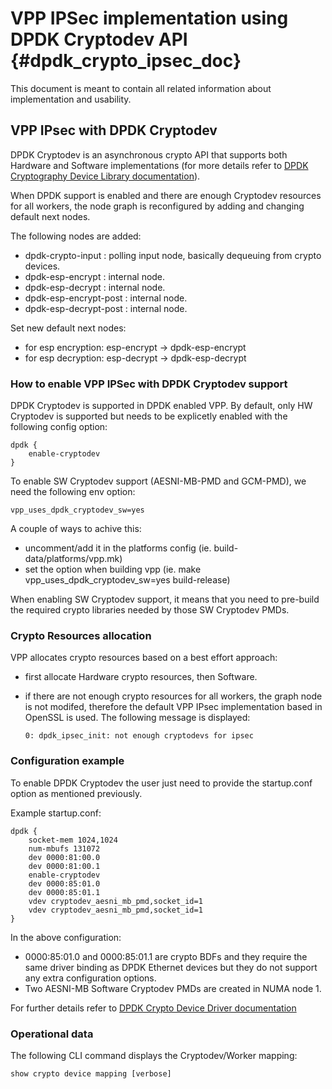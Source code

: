 # VPP IPSec implementation using DPDK Cryptodev API    {#dpdk_crypto_ipsec_doc}

This document is meant to contain all related information about implementation and usability.


## VPP IPsec with DPDK Cryptodev

DPDK Cryptodev is an asynchronous crypto API that supports both Hardware and Software implementations (for more details refer to [DPDK Cryptography Device Library documentation](http://dpdk.org/doc/guides/prog_guide/cryptodev_lib.html)).

When DPDK support is enabled and there are enough Cryptodev resources for all workers, the node graph is reconfigured by adding and changing default next nodes.

The following nodes are added:
* dpdk-crypto-input : polling input node, basically dequeuing from crypto devices.
* dpdk-esp-encrypt : internal node.
* dpdk-esp-decrypt : internal node.
* dpdk-esp-encrypt-post : internal node.
* dpdk-esp-decrypt-post : internal node.

Set new default next nodes:
* for esp encryption: esp-encrypt -> dpdk-esp-encrypt
* for esp decryption: esp-decrypt -> dpdk-esp-decrypt


### How to enable VPP IPSec with DPDK Cryptodev support

DPDK Cryptodev is supported in DPDK enabled VPP.
By default, only HW Cryptodev is supported but needs to be explicetly enabled with the following config option:

```
dpdk {
    enable-cryptodev
}
```

To enable SW Cryptodev support (AESNI-MB-PMD and GCM-PMD), we need the following env option:

    vpp_uses_dpdk_cryptodev_sw=yes

A couple of ways to achive this:
* uncomment/add it in the platforms config (ie. build-data/platforms/vpp.mk)
* set the option when building vpp (ie. make vpp_uses_dpdk_cryptodev_sw=yes build-release)

When enabling SW Cryptodev support, it means that you need to pre-build the required crypto libraries needed by those SW Cryptodev PMDs.


### Crypto Resources allocation

VPP allocates crypto resources based on a best effort approach:
* first allocate Hardware crypto resources, then Software.
* if there are not enough crypto resources for all workers, the graph node is not modifed, therefore the default VPP IPsec implementation based in OpenSSL is used. The following message is displayed:

      0: dpdk_ipsec_init: not enough cryptodevs for ipsec


### Configuration example

To enable DPDK Cryptodev the user just need to provide the startup.conf option
as mentioned previously.

Example startup.conf:

```
dpdk {
    socket-mem 1024,1024
    num-mbufs 131072
    dev 0000:81:00.0
    dev 0000:81:00.1
    enable-cryptodev
    dev 0000:85:01.0
    dev 0000:85:01.1
    vdev cryptodev_aesni_mb_pmd,socket_id=1
    vdev cryptodev_aesni_mb_pmd,socket_id=1
}
```

In the above configuration:
* 0000:85:01.0 and 0000:85:01.1 are crypto BDFs and they require the same driver binding as DPDK Ethernet devices but they do not support any extra configuration options.
* Two AESNI-MB Software Cryptodev PMDs are created in NUMA node 1.

For further details refer to [DPDK Crypto Device Driver documentation](http://dpdk.org/doc/guides/cryptodevs/index.html)

### Operational data

The following CLI command displays the Cryptodev/Worker mapping:

    show crypto device mapping [verbose]
